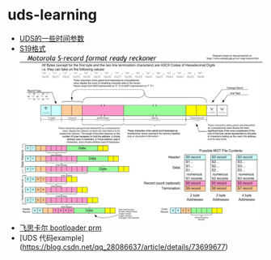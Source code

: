 # uds-learning
- [UDS的一些时间参数](https://zhuanlan.zhihu.com/p/38771486)
- [S19格式](https://blog.csdn.net/simon_ce/article/details/54863136)
  <img src="images/S19格式解析.jpg"/>
- [飞思卡尔 bootloader prm](https://wenku.baidu.com/view/a7cf4cd1336c1eb91b375d55.html)
- [UDS 代码example] (https://blog.csdn.net/qq_28086637/article/details/73699677)

